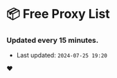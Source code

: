 # :package: Free Proxy List
### Updated every 15 minutes.

- Last updated: `2024-07-25 19:20`

:heart:

